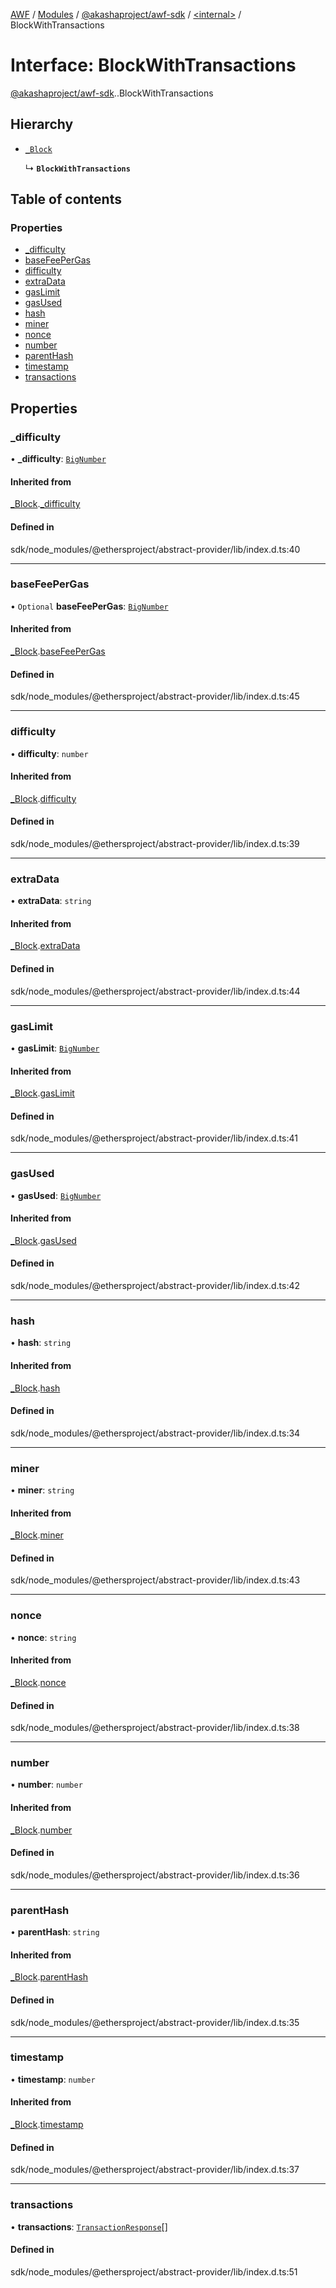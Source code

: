 [AWF](../README.md) / [Modules](../modules.md) / [@akashaproject/awf-sdk](../modules/akashaproject_awf_sdk.md) / [<internal\>](../modules/akashaproject_awf_sdk._internal_.md) / BlockWithTransactions

# Interface: BlockWithTransactions

[@akashaproject/awf-sdk](../modules/akashaproject_awf_sdk.md).[<internal>](../modules/akashaproject_awf_sdk._internal_.md).BlockWithTransactions

## Hierarchy

- [`_Block`](akashaproject_awf_sdk._internal_._Block.md)

  ↳ **`BlockWithTransactions`**

## Table of contents

### Properties

- [\_difficulty](akashaproject_awf_sdk._internal_.BlockWithTransactions.md#_difficulty)
- [baseFeePerGas](akashaproject_awf_sdk._internal_.BlockWithTransactions.md#basefeepergas)
- [difficulty](akashaproject_awf_sdk._internal_.BlockWithTransactions.md#difficulty)
- [extraData](akashaproject_awf_sdk._internal_.BlockWithTransactions.md#extradata)
- [gasLimit](akashaproject_awf_sdk._internal_.BlockWithTransactions.md#gaslimit)
- [gasUsed](akashaproject_awf_sdk._internal_.BlockWithTransactions.md#gasused)
- [hash](akashaproject_awf_sdk._internal_.BlockWithTransactions.md#hash)
- [miner](akashaproject_awf_sdk._internal_.BlockWithTransactions.md#miner)
- [nonce](akashaproject_awf_sdk._internal_.BlockWithTransactions.md#nonce)
- [number](akashaproject_awf_sdk._internal_.BlockWithTransactions.md#number)
- [parentHash](akashaproject_awf_sdk._internal_.BlockWithTransactions.md#parenthash)
- [timestamp](akashaproject_awf_sdk._internal_.BlockWithTransactions.md#timestamp)
- [transactions](akashaproject_awf_sdk._internal_.BlockWithTransactions.md#transactions)

## Properties

### \_difficulty

• **\_difficulty**: [`BigNumber`](../classes/akashaproject_awf_sdk._internal_.BigNumber.md)

#### Inherited from

[_Block](akashaproject_awf_sdk._internal_._Block.md).[_difficulty](akashaproject_awf_sdk._internal_._Block.md#_difficulty)

#### Defined in

sdk/node_modules/@ethersproject/abstract-provider/lib/index.d.ts:40

___

### baseFeePerGas

• `Optional` **baseFeePerGas**: [`BigNumber`](../classes/akashaproject_awf_sdk._internal_.BigNumber.md)

#### Inherited from

[_Block](akashaproject_awf_sdk._internal_._Block.md).[baseFeePerGas](akashaproject_awf_sdk._internal_._Block.md#basefeepergas)

#### Defined in

sdk/node_modules/@ethersproject/abstract-provider/lib/index.d.ts:45

___

### difficulty

• **difficulty**: `number`

#### Inherited from

[_Block](akashaproject_awf_sdk._internal_._Block.md).[difficulty](akashaproject_awf_sdk._internal_._Block.md#difficulty)

#### Defined in

sdk/node_modules/@ethersproject/abstract-provider/lib/index.d.ts:39

___

### extraData

• **extraData**: `string`

#### Inherited from

[_Block](akashaproject_awf_sdk._internal_._Block.md).[extraData](akashaproject_awf_sdk._internal_._Block.md#extradata)

#### Defined in

sdk/node_modules/@ethersproject/abstract-provider/lib/index.d.ts:44

___

### gasLimit

• **gasLimit**: [`BigNumber`](../classes/akashaproject_awf_sdk._internal_.BigNumber.md)

#### Inherited from

[_Block](akashaproject_awf_sdk._internal_._Block.md).[gasLimit](akashaproject_awf_sdk._internal_._Block.md#gaslimit)

#### Defined in

sdk/node_modules/@ethersproject/abstract-provider/lib/index.d.ts:41

___

### gasUsed

• **gasUsed**: [`BigNumber`](../classes/akashaproject_awf_sdk._internal_.BigNumber.md)

#### Inherited from

[_Block](akashaproject_awf_sdk._internal_._Block.md).[gasUsed](akashaproject_awf_sdk._internal_._Block.md#gasused)

#### Defined in

sdk/node_modules/@ethersproject/abstract-provider/lib/index.d.ts:42

___

### hash

• **hash**: `string`

#### Inherited from

[_Block](akashaproject_awf_sdk._internal_._Block.md).[hash](akashaproject_awf_sdk._internal_._Block.md#hash)

#### Defined in

sdk/node_modules/@ethersproject/abstract-provider/lib/index.d.ts:34

___

### miner

• **miner**: `string`

#### Inherited from

[_Block](akashaproject_awf_sdk._internal_._Block.md).[miner](akashaproject_awf_sdk._internal_._Block.md#miner)

#### Defined in

sdk/node_modules/@ethersproject/abstract-provider/lib/index.d.ts:43

___

### nonce

• **nonce**: `string`

#### Inherited from

[_Block](akashaproject_awf_sdk._internal_._Block.md).[nonce](akashaproject_awf_sdk._internal_._Block.md#nonce)

#### Defined in

sdk/node_modules/@ethersproject/abstract-provider/lib/index.d.ts:38

___

### number

• **number**: `number`

#### Inherited from

[_Block](akashaproject_awf_sdk._internal_._Block.md).[number](akashaproject_awf_sdk._internal_._Block.md#number)

#### Defined in

sdk/node_modules/@ethersproject/abstract-provider/lib/index.d.ts:36

___

### parentHash

• **parentHash**: `string`

#### Inherited from

[_Block](akashaproject_awf_sdk._internal_._Block.md).[parentHash](akashaproject_awf_sdk._internal_._Block.md#parenthash)

#### Defined in

sdk/node_modules/@ethersproject/abstract-provider/lib/index.d.ts:35

___

### timestamp

• **timestamp**: `number`

#### Inherited from

[_Block](akashaproject_awf_sdk._internal_._Block.md).[timestamp](akashaproject_awf_sdk._internal_._Block.md#timestamp)

#### Defined in

sdk/node_modules/@ethersproject/abstract-provider/lib/index.d.ts:37

___

### transactions

• **transactions**: [`TransactionResponse`](akashaproject_awf_sdk._internal_.TransactionResponse.md)[]

#### Defined in

sdk/node_modules/@ethersproject/abstract-provider/lib/index.d.ts:51
